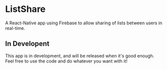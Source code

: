 # ListShare

A React-Native app using Firebase to allow sharing of lists between users in real-time.

## In Developent

This app is in development, and will be released when it's good enough. Feel free to use the code and do whatever you want with it!
